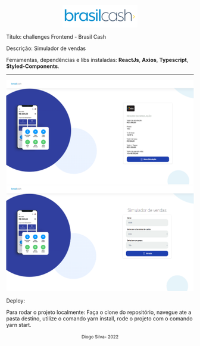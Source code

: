 <div align="center" >
  <img src="./docs/assets/logoBC.svg" width="200">
</div>

Título: challenges Frontend - Brasil Cash

Descrição: Simulador de vendas

Ferramentas, dependências e libs instaladas: **ReactJs**, **Axios**, **Typescript**, **Styled-Components**.

---

<div align="center" >
  <div align="center" >
  <img src="./docs/assets/tela1.png">
   <img src="./docs/assets/tela2.png">
</div>
</div>

Deploy:

Para rodar o projeto localmente: Faça o clone do repositório, navegue ate a pasta destino, utilize o comando yarn install, rode o projeto com o comando yarn start.

<div align="center">
  <small>Diogo Silva- 2022</small>
</div>
